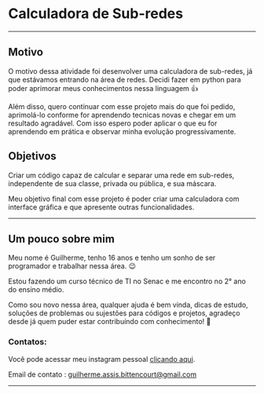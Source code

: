 # Calculadora de Sub-redes
***
## Motivo
O motivo dessa atividade foi desenvolver uma calculadora de sub-redes, já que estávamos entrando na área de redes. Decidi fazer em python para poder aprimorar meus conhecimentos nessa linguagem 👍

Além disso, quero continuar com esse projeto mais do que foi pedido, aprimolá-lo conforme for aprendendo tecnicas novas e chegar em um resultado agradável. Com isso espero poder aplicar o que eu for aprendendo em prática e observar minha evolução progressivamente.

## Objetivos
Criar um código capaz de calcular e separar uma rede em sub-redes, independente de sua classe, privada ou pública, e sua máscara.

Meu objetivo final com esse projeto é poder criar uma calculadora com interface gráfica e que apresente outras funcionalidades.
***
## Um pouco sobre mim
Meu nome é Guilherme, tenho 16 anos e tenho um sonho de ser programador e trabalhar nessa área. 😉

Estou fazendo um curso técnico de TI no Senac e me encontro no 2° ano do ensino médio.

Como sou novo nessa área, qualquer ajuda é bem vinda, dicas de estudo, soluções de problemas ou sujestões para códigos e projetos, agradeço desde já quem puder estar contribuíndo com conhecimento! 🙂

### Contatos:

Você pode acessar meu instagram pessoal [clicando aqui](https://www.instagram.com/gui.a.bitt/).

Email de contato : guilherme.assis.bittencourt@gmail.com
***
